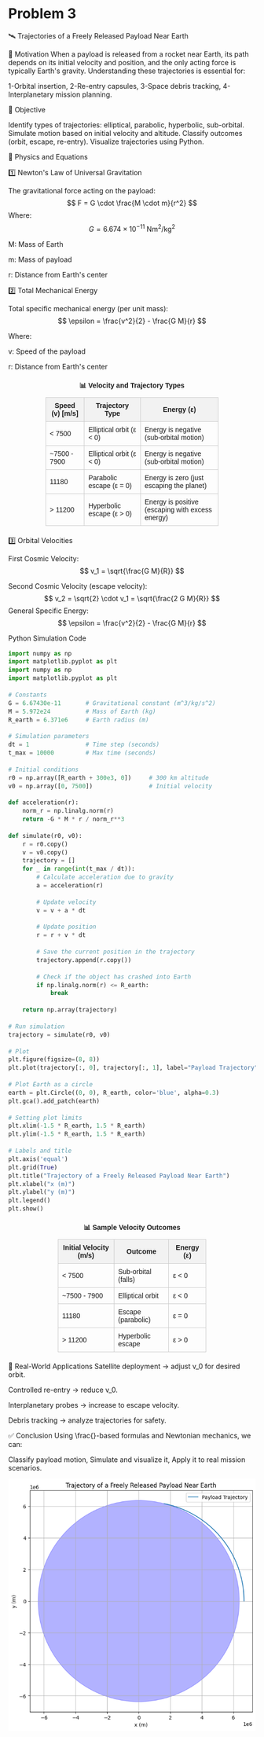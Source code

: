 # Problem 3
🛰️ Trajectories of a Freely Released Payload Near Earth


📌 Motivation
When a payload is released from a rocket near Earth, its path depends on its initial velocity and position, and the only acting force is typically Earth's gravity. Understanding these trajectories is essential for:

1-Orbital insertion,
2-Re-entry capsules,
3-Space debris tracking,
4-Interplanetary mission planning.

🎯 Objective

Identify types of trajectories: elliptical, parabolic, hyperbolic, sub-orbital.
Simulate motion based on initial velocity and altitude.
Classify outcomes (orbit, escape, re-entry).
Visualize trajectories using Python.

🧠 Physics and Equations


1️⃣ Newton's Law of Universal Gravitation

The gravitational force acting on the payload:
$$
F = G \cdot \frac{M \cdot m}{r^2}
$$
Where:
$$
G = 6.674 \times 10^{-11} \ \text{Nm}^2/\text{kg}^2
$$

M: Mass of Earth

m: Mass of payload

r: Distance from Earth's center

2️⃣ Total Mechanical Energy

Total specific mechanical energy (per unit mass):
$$
\epsilon = \frac{v^2}{2} - \frac{G M}{r}
$$

Where:

v: Speed of the payload

r: Distance from Earth's center

<table style="border-collapse: collapse; width: 70%; margin: 20px auto; font-family: Arial, sans-serif;">
  <caption style="caption-side: top; font-weight: bold; margin-bottom: 10px;">📊 Velocity and Trajectory Types</caption>
  <thead>
    <tr style="background-color: #f2f2f2;">
      <th style="border: 1px solid #ccc; padding: 8px;">Speed (v) [m/s]</th>
      <th style="border: 1px solid #ccc; padding: 8px;">Trajectory Type</th>
      <th style="border: 1px solid #ccc; padding: 8px;">Energy (ε)</th>
    </tr>
  </thead>
  <tbody>
    <tr>
      <td style="border: 1px solid #ccc; padding: 8px;">&lt; 7500</td>
      <td style="border: 1px solid #ccc; padding: 8px;">Elliptical orbit (ε &lt; 0)</td>
      <td style="border: 1px solid #ccc; padding: 8px;">Energy is negative (sub-orbital motion)</td>
    </tr>
    <tr>
      <td style="border: 1px solid #ccc; padding: 8px;">~7500 - 7900</td>
      <td style="border: 1px solid #ccc; padding: 8px;">Elliptical orbit (ε &lt; 0)</td>
      <td style="border: 1px solid #ccc; padding: 8px;">Energy is negative (sub-orbital motion)</td>
    </tr>
    <tr>
      <td style="border: 1px solid #ccc; padding: 8px;">11180</td>
      <td style="border: 1px solid #ccc; padding: 8px;">Parabolic escape (ε = 0)</td>
      <td style="border: 1px solid #ccc; padding: 8px;">Energy is zero (just escaping the planet)</td>
    </tr>
    <tr>
      <td style="border: 1px solid #ccc; padding: 8px;">&gt; 11200</td>
      <td style="border: 1px solid #ccc; padding: 8px;">Hyperbolic escape (ε &gt; 0)</td>
      <td style="border: 1px solid #ccc; padding: 8px;">Energy is positive (escaping with excess energy)</td>
    </tr>
  </tbody>
</table>

3️⃣ Orbital Velocities

First Cosmic Velocity:
$$
v_1 = \sqrt{\frac{G M}{R}}
$$

Second Cosmic Velocity (escape velocity):
$$
v_2 = \sqrt{2} \cdot v_1 = \sqrt{\frac{2 G M}{R}}
$$
General Specific Energy:
$$
\epsilon = \frac{v^2}{2} - \frac{G M}{r}
$$

 Python Simulation Code

```python
import numpy as np
import matplotlib.pyplot as plt
import numpy as np
import matplotlib.pyplot as plt

# Constants
G = 6.67430e-11       # Gravitational constant (m^3/kg/s^2)
M = 5.972e24          # Mass of Earth (kg)
R_earth = 6.371e6     # Earth radius (m)

# Simulation parameters
dt = 1                # Time step (seconds)
t_max = 10000         # Max time (seconds)

# Initial conditions
r0 = np.array([R_earth + 300e3, 0])     # 300 km altitude
v0 = np.array([0, 7500])                # Initial velocity

def acceleration(r):
    norm_r = np.linalg.norm(r)
    return -G * M * r / norm_r**3

def simulate(r0, v0):
    r = r0.copy()
    v = v0.copy()
    trajectory = []
    for _ in range(int(t_max / dt)):
        # Calculate acceleration due to gravity
        a = acceleration(r)
        
        # Update velocity
        v = v + a * dt
        
        # Update position
        r = r + v * dt
        
        # Save the current position in the trajectory
        trajectory.append(r.copy())
        
        # Check if the object has crashed into Earth
        if np.linalg.norm(r) <= R_earth:
            break
    
    return np.array(trajectory)

# Run simulation
trajectory = simulate(r0, v0)

# Plot
plt.figure(figsize=(8, 8))
plt.plot(trajectory[:, 0], trajectory[:, 1], label="Payload Trajectory")

# Plot Earth as a circle
earth = plt.Circle((0, 0), R_earth, color='blue', alpha=0.3)
plt.gca().add_patch(earth)

# Setting plot limits
plt.xlim(-1.5 * R_earth, 1.5 * R_earth)
plt.ylim(-1.5 * R_earth, 1.5 * R_earth)

# Labels and title
plt.axis('equal')
plt.grid(True)
plt.title("Trajectory of a Freely Released Payload Near Earth")
plt.xlabel("x (m)")
plt.ylabel("y (m)")
plt.legend()
plt.show()
```

<table style="border-collapse: collapse; width: 60%; margin: 20px auto; font-family: Arial, sans-serif;">
  <caption style="caption-side: top; font-weight: bold; margin-bottom: 10px;">📊 Sample Velocity Outcomes</caption>
  <thead>
    <tr style="background-color: #f2f2f2;">
      <th style="border: 1px solid #ccc; padding: 8px;">Initial Velocity (m/s)</th>
      <th style="border: 1px solid #ccc; padding: 8px;">Outcome</th>
      <th style="border: 1px solid #ccc; padding: 8px;">Energy (ε)</th>
    </tr>
  </thead>
  <tbody>
    <tr>
      <td style="border: 1px solid #ccc; padding: 8px;">&lt; 7500</td>
      <td style="border: 1px solid #ccc; padding: 8px;">Sub-orbital (falls)</td>
      <td style="border: 1px solid #ccc; padding: 8px;">ε &lt; 0</td>
    </tr>
    <tr>
      <td style="border: 1px solid #ccc; padding: 8px;">~7500 - 7900</td>
      <td style="border: 1px solid #ccc; padding: 8px;">Elliptical orbit</td>
      <td style="border: 1px solid #ccc; padding: 8px;">ε &lt; 0</td>
    </tr>
    <tr>
      <td style="border: 1px solid #ccc; padding: 8px;">11180</td>
      <td style="border: 1px solid #ccc; padding: 8px;">Escape (parabolic)</td>
      <td style="border: 1px solid #ccc; padding: 8px;">ε = 0</td>
    </tr>
    <tr>
      <td style="border: 1px solid #ccc; padding: 8px;">&gt; 11200</td>
      <td style="border: 1px solid #ccc; padding: 8px;">Hyperbolic escape</td>
      <td style="border: 1px solid #ccc; padding: 8px;">ε &gt; 0</td>
    </tr>
  </tbody>
</table>

🚀 Real-World Applications
Satellite deployment → adjust v_0 for desired orbit.

Controlled re-entry → reduce v_0.

Interplanetary probes → increase to escape velocity.

Debris tracking → analyze trajectories for safety.

✅ Conclusion
Using \frac{}-based formulas and Newtonian mechanics, we can:

Classify payload motion,
Simulate and visualize it,
Apply it to real mission scenarios.

![alt text](image-4.png)








